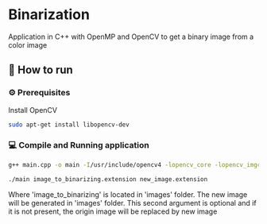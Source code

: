 # Binarization
Application in C++ with OpenMP and OpenCV to get a binary image from a color image

## :construction_worker: How to run

### :gear: Prerequisites

Install OpenCV
```bash
sudo apt-get install libopencv-dev
```
### 💻 Compile and Running application
```bash
g++ main.cpp -o main -I/usr/include/opencv4 -lopencv_core -lopencv_imgcodecs -lopencv_highgui -fopenmp
```
```bash
./main image_to_binarizing.extension new_image.extension
```
Where 'image_to_binarizing' is located in 'images' folder.
The new image will be generated in 'images' folder.
This second argument is optional and if it is not present,
the origin image will be replaced by new image
